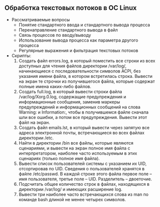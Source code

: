 ## Обработка текстовых потоков в ОС Linux

* Рассматриваемые вопросы
	* Понятие стандартного ввода и стандартного вывода процесса
	* Перенаправление стандартного вывода в файл
	* Связь процессов по вводу/выводу
	* Использование вывода процесса как параметра другого процесса
	* Регулярные выражения и фильтрация текстовых потоков
* Скрипты:
	1. Создать файл errors.log, в который поместить все строки из всех доступных для чтения файлов
директории /var/log/, начинающиеся c последовательности символов ACPI, без указания имени
файла, в котором встретилась строка. Вывести на экран те строчки из получившегося файла, которые
содержат полные имена каких-либо файлов.
	2. Создать full.log, в который вывести строки файла /var/log/Xorg.0.log, содержащие
предупреждения и информационные сообщения, заменив маркеры предупреждений и
информационных сообщений на слова Warning: и Information:, чтобы в получившемся файле
сначала шли все ошибки, а потом все предупреждения. Вывести этот файл на экран.
	3. Создать файл emails.lst, в который вывести через запятую все адреса электронной почты,
встречающиеся во всех файлах директории /etc.
	4. Найти в директории /bin все файлы, которые являются сценариями, и вывести на экран полное имя
файла с интерпретатором, наиболее часто используемым в этих сценариях (только полное имя файла).
	5. Вывести список пользователей системы с указанием их UID, отсортировав по UID. Сведения о
пользователей хранятся в файле /etc/passwd. В каждой строке этого файла первое поле – имя
пользователя, третье поле – UID. Разделитель – двоеточие.
	6. Подсчитать общее количество строк в файлах, находящихся в директории /var/log/ и имеющих
расширение log.
	7. Вывести три наиболее часто встречающихся слова из man по команде bash длиной не менее четырех
символов.
